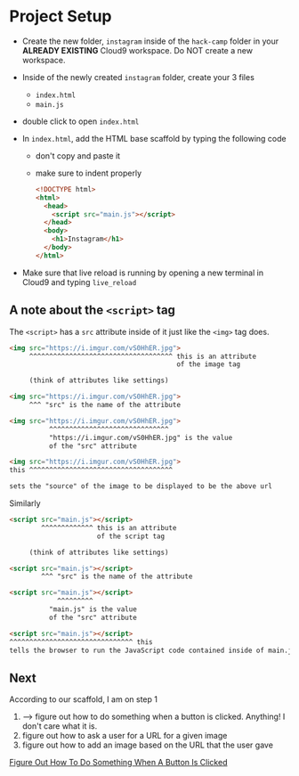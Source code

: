 # Project Setup

- Create the new folder, `instagram` inside of the `hack-camp` folder in your
  **ALREADY EXISTING** Cloud9 workspace. Do NOT create a new workspace.
- Inside of the newly created `instagram` folder, create your 3 files
  - `index.html`
  - `main.js`
- double click to open `index.html`
- In `index.html`, add the HTML base scaffold by typing the following code 
  - don't copy and paste it
  - make sure to indent properly
  
    ```html
    <!DOCTYPE html>
    <html>
      <head>
        <script src="main.js"></script>
      </head>
      <body>
        <h1>Instagram</h1>
      </body>
    </html>
    ```

- Make sure that live reload is running by opening a new terminal in Cloud9 and
  typing `live_reload`

## A note about the `<script>` tag

The `<script>` has a `src` attribute inside of it just like the `<img>` tag
does.

```html
<img src="https://i.imgur.com/vS0HhER.jpg">
     ^^^^^^^^^^^^^^^^^^^^^^^^^^^^^^^^^^^^ this is an attribute
                                          of the image tag

     (think of attributes like settings)
```

```html
<img src="https://i.imgur.com/vS0HhER.jpg">
     ^^^ "src" is the name of the attribute
```

```html
<img src="https://i.imgur.com/vS0HhER.jpg">
          ^^^^^^^^^^^^^^^^^^^^^^^^^^^^^^ 
          "https://i.imgur.com/vS0HhER.jpg" is the value
          of the "src" attribute
```

```html
<img src="https://i.imgur.com/vS0HhER.jpg">
this ^^^^^^^^^^^^^^^^^^^^^^^^^^^^^^^^^^^^

sets the "source" of the image to be displayed to be the above url
```

Similarly

```html
<script src="main.js"></script>
        ^^^^^^^^^^^^^ this is an attribute
                      of the script tag

     (think of attributes like settings)
```

```html
<script src="main.js"></script>
        ^^^ "src" is the name of the attribute
```

```html
<script src="main.js"></script>
            ^^^^^^^^^
          "main.js" is the value
          of the "src" attribute
```

```html
<script src="main.js"></script>
^^^^^^^^^^^^^^^^^^^^^^^^^^^^^^^ this
tells the browser to run the JavaScript code contained inside of main.js
```

## Next

According to our scaffold, I am on step 1

1. --> figure out how to do something when a button is clicked. Anything! I
  don't care what it is.
2. figure out how to ask a user for a URL for a given image
3. figure out how to add an image based on the URL that the user gave


[Figure Out How To Do Something When A Button Is Clicked](button_clicked.md)
